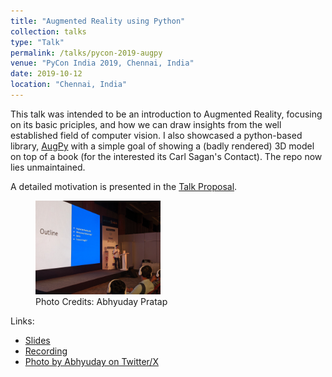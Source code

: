 ```yaml
---
title: "Augmented Reality using Python"
collection: talks
type: "Talk"
permalink: /talks/pycon-2019-augpy
venue: "PyCon India 2019, Chennai, India"
date: 2019-10-12
location: "Chennai, India"
---
```


This talk was intended to be an introduction to Augmented Reality, focusing on its basic priciples, and how we can draw insights from the well established field of computer vision. I also showcased a python-based library, [AugPy](https://github.com/itssmutnuri/AugPy) with a simple goal of showing a (badly rendered) 3D model on top of a book (for the interested its Carl Sagan's Contact). The repo now lies unmaintained.

A detailed motivation is presented in the [Talk Proposal](https://in.pycon.org/cfp/2019/proposals/exploring-augmented-reality-with-python~e0rKb/).

<figure id="pycon-talk">
   <img src="/images/talks/pyconindia.jpeg" width="200">
   <figcaption>Photo Credits: Abhyuday Pratap</figcaption>
</figure>

Links:
* [Slides](https://docs.google.com/presentation/d/1nwUh1XZpSFy3vhp3yi5-KoIfkFSB_RJEj-2ffcVXDMk/edit#slide=id.g632282a3c9_2_46)
* [Recording](https://www.youtube.com/watch?v=pLRk3ya38Y8)
* [Photo by Abhyuday on Twitter/X](https://twitter.com/abhyudaypratap_/status/1182910312233619456/photo/1)